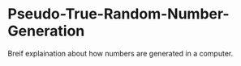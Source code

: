 # Pseudo-True-Random-Number-Generation
Breif explaination about how numbers are generated in a computer.
